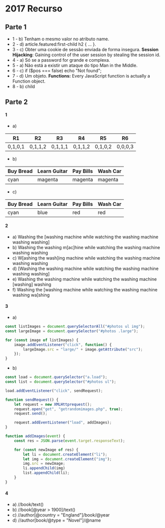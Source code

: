# 2017 Recurso

## Parte 1

- 1 - b) Tenham o mesmo valor no atributo name.
- 2 - d) article.featured:first-child h2 { ... }.
- 3 - c) Obter uma cookie de sessão enviada de forma insegura.
    **Session Hijacking**:
    Gaining control of the user session by stealing the session id.
- 4 - a) Só se a password for grande e complexa.
- 5 - a) Não está a existir um ataque do tipo Man in the Middle.
- 6 - c) if ($pos === false) echo "Not found";
- 7 - d) Um objeto.
    **Functions:**
    Every JavaScript function is actually a Function object.
- 8 - b) child

## Parte 2

#### 1
- a)

|R1 | R2 | R3 | R4 | R5 | R6|
|---|----|----|----|----|---|
|0,1,0,1|0,1,1,2|0,1,1,1|0,1,1,2|0,1,0,2|0,0,0,3|

- b)

Buy Bread | Learn Guitar| Pay Bills| Wash Car|
|--|--|--|--|
|cyan|magenta|magenta|magenta|

- c)

Buy Bread | Learn Guitar| Pay Bills| Wash Car|
|--|--|--|--|
|cyan|blue|red|red|

#### 2
- a) Washing the [washing machine while watching the washing machine washing washing]
- b) Washing the washing m[ac]hine while watching the washing machine washing washing
- c) W[ashing the wash]ing machine while watching the washing machine washing washing
- d) [Washing the washing machine while watching the washing machine washing washing]
- e) Washing the washing machine while watching the washing machine [washing] washing
- f) Washing the [washing machine while watching the washing machine washing wa]shing

#### 3
- a)
```javascript
const listImages = document.querySelectorAll("#photos ul img");
const largeImage = document.querySelector("#photos .large");

for (const image of listImages) {
    image.addEventListener("click", function() {
        largeImage.src = "large/" + image.getAttribute("src");
    });
}
```

- b)
```javascript
const load = document.querySelector("a.load");
const list = document.querySelector("#photos ul");

load.addEventListener("click", sendRequest);

function sendRequest() {
    let request = new XMLHttprequest();
    request.open("get", "getrandomimages.php", true);
    request.send();

    request.addEventListener("load", addImages);
}

function addImages(event) {
    const res = JSON.parse(event.target.responseText);

    for (const newImage of res) {
        let li = document.createElement("li");
        let img = document.createElement("img");
        img.src = newImage;
        li.appendChild(img)
        list.appendChild(li);
    }
}
```

#### 4
- a) //book/text()
- b) //book[@year > 1900]/text()
- c) //author[@country = "England"]/book/@year
- d) //author[book/@type = "Novel"]/@name